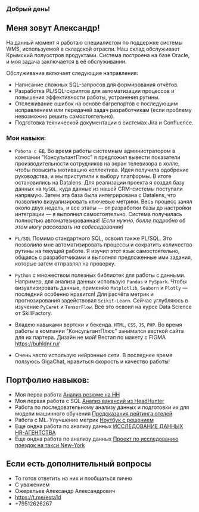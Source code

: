 ### Добрый день!
## Меня зовут Александр!
На данный момент я работаю специалистом по поддержке системы WMS, используемой в складской отрасли. Наш склад обслуживает Крымский полуостров продуктами. Система построена на базе Oracle, и моя задача заключается в её обслуживании.

Обслуживание включает следующие направления:

* Написание сложных SQL-запросов для формирования отчётов.
* Разработка PL/SQL-скриптов для автоматизации процессов и повышения эффективности работы, устранения рутины.
* Отслеживание ошибок на основе багрепортов с последующим исправлением или передачей задач разработчикам (если проблему невозможно решить самостоятельно).
* Подготовка технической документации в системах Jira и Confluence.


### Мои навыки:
* `Работа с БД`. Во время работы системным администратором в компании "КонсультантПлюс" я предложил вывести показатели производительности сотрудников на экран телевизора в холле, чтобы повысить мотивацию коллектива. Идея получила одобрение руководства, и мы приступили к выбору платформы. В итоге остановились на Datalens. Для реализации проекта я создал базу данных на `MySQL`, куда данные из нашей CRM-системы поступали напрямую. Затем эта база была интегрирована с Datalens, что позволило визуализировать ключевые метрики. Весь процесс занял около двух недель, и все этапы — от разработки базы до настройки интеграции — я выполнил самостоятельно. Система получилась полностью автоматезированная! *(Если нужно, болле подробно об этом могу рассказать на собеседовании)*

* `PL/SQL` Помимо стандартного SQL, освоил также PL/SQL. Это позволило мне автоматизировать процессы и сократить количество рутины на текущей работе. Я изучил этот язык самостоятельно, общаясь с разработчиками и выполняя предложенные ими задания, которые затем отправлял на проверку.

* `Python` с множеством полезных библиотек для работы с данными. Например, для анализа данных использую `Pandas` и `PySpark`. Чтобы визуализировать данные, применяю `Matplotlib`, `Seaborn` и `Plotly` — последний особенно нравится! Для расчёта метрик и прогнозирования задействовал `Scikit-Learn`. Сейчас углубляюсь в изучение `PyCaret` и `TensorFlow`. Всё это освоил на курсе Data Science от SkillFactory.

* Владею навыками вертски и бекенда. `HTML`, `CSS`, `JS`, `PHP`. Во время работы в компании "КонсультантПлюс" занимался весткой сайта для их партера. Дизайн не мой! Вестал по макету с FIGMA  https://buhldnr.ru/

* Очень часто использую нейронные сети. В последнее время ползуюсь GigaChat, нравиться скорость и качество работы! 

## Портфолио навыков:

* Моя перва работа [Анализ резюме на HH](https://github.com/esta1d/SF-DS-practice/blob/main/PROJECT/PROJECT-1/PROJECT-1.%20Анализ%20резюме%20из%20HeadHunter.ipynb)
* Моя первая работа с SQL [Анализ вакансий из HeadHunter](https://github.com/esta1d/SF-DS-practice/blob/main/PROJECT/PROJECT-2/PROJECT-2.%20Анализ%20вакансий%20из%20HeadHunter.ipynb)
* Работа по последовательному анализу данных и подготовки их для модели машинного обучения [Предсказания рейтинга отелей](https://github.com/esta1d/SF-DS-practice/blob/main/PROJECT/PROJECT-3/Project_3%20Rating%20prediction.ipynb)
* Работа с ML. Улучшение метрик [Ноутбук с решением](https://github.com/esta1d/SF-DS-practice/blob/main/PROJECT/PROJECT-4/Project_4_ML.ipynb)
* Еще ондна работа по анализу данных [ИССЛЕДОВАНИЕ ДАННЫХ HR-АГЕНТСТВА](https://github.com/esta1d/SF-DS-practice/blob/main/block-3/HomeWork/Практика%20data_HR.ipynb)
* Еще ондна работа по анализу данных [Проект по исследованию поездок на такси New-York](https://github.com/esta1d/SF-DS-practice/blob/main/PROJECT/PROJECT-5/Project-5._Ноутбук-шаблон.ipynb)

## Если есть дополнительный вопросы
* То готов ответить на них и пообщаться лично
* С уважением 
* Ожерельев Александр Александрович
* https://t.me/esta1d
* +79512626267